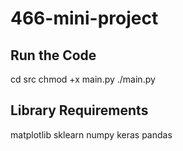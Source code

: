 # 466-mini-project

## Run the Code
cd src
chmod +x main.py
./main.py

## Library Requirements
matplotlib
sklearn
numpy
keras
pandas
